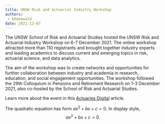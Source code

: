 ```yaml
---
title: UNSW Risk and Actuarial Industry Workshop
authors:
 - khanewald
date: 2021-12-07
---
```


The UNSW School of Risk and Actuarial Studies hosted the UNSW Risk and Actuarial Industry Workshop on 6-7 December 2021. The online workshop attracted more than 110 registrants and brought together industry experts and leading academics to discuss current and emerging topics in risk, actuarial science, and data analytics.

The aim of the workshop was to create networks and opportunities for further collaboration between industry and academia in research, education, and social engagement opportunities. The workshop followed the 29th Colloquium in Pensions and Retirement Research on 1-3 December 2021, also co-hosted by the School of Risk and Actuarial Studies.

Learn more about the event in this [Actuaries Digital](https://www.actuaries.digital/2022/01/13/insights-from-the-unsw-risk-and-actuarial-industry-workshop/) article.

The quadratic equation has form $ax^2 + bx + c = 0$. In display style, $$ax^2 + bx + c = 0.$$
